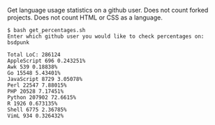 Get language usage statistics on a github user.
Does not count forked projects.
Does not count HTML or CSS as a language.

```
$ bash get_percentages.sh 
Enter which github user you would like to check percentages on: bsdpunk

Total LoC: 286124
AppleScript 696 0.243251%
Awk 539 0.18838%
Go 15548 5.43401%
JavaScript 8729 3.05078%
Perl 22547 7.88015%
PHP 20528 7.17451%
Python 207902 72.6615%
R 1926 0.673135%
Shell 6775 2.36785%
VimL 934 0.326432%
```
